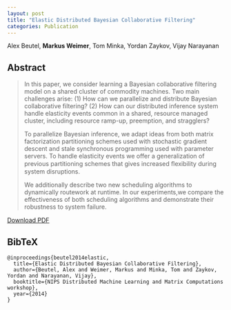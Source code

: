 ```yaml
---
layout: post
title: "Elastic Distributed Bayesian Collaborative Filtering"
categories: Publication
---
```


Alex Beutel, **Markus Weimer**, Tom Minka, Yordan Zaykov, Vijay Narayanan 


## Abstract

> In this paper, we consider learning a Bayesian collaborative filtering model on a shared cluster of commodity machines. Two main challenges arise: (1) How can we parallelize and distribute Bayesian collaborative filtering? (2) How can our distributed inference system handle elasticity events common in a shared, resource managed cluster, including resource ramp-up, preemption, and stragglers? 
>
> To parallelize Bayesian inference, we adapt ideas from both matrix factorization partitioning schemes used with stochastic gradient descent and stale synchronous programming used with parameter servers. To handle elasticity events we offer a generalization of previous partitioning schemes that gives increased ﬂexibility during system disruptions. 
> 
> We additionally describe two new scheduling algorithms to dynamically routework at runtime. In our experiments,we compare the effectiveness of both scheduling algorithms and demonstrate their robustness to system failure.

[Download PDF]({{site.url}}/files/pub/2014/2014-NIPS-InferREEF.pdf)

## BibTeX

    @inproceedings{beutel2014elastic,
      title={Elastic Distributed Bayesian Collaborative Filtering},
      author={Beutel, Alex and Weimer, Markus and Minka, Tom and Zaykov, Yordan and Narayanan, Vijay},
      booktitle={NIPS Distributed Machine Learning and Matrix Computations workshop},     
      year={2014}
    }
